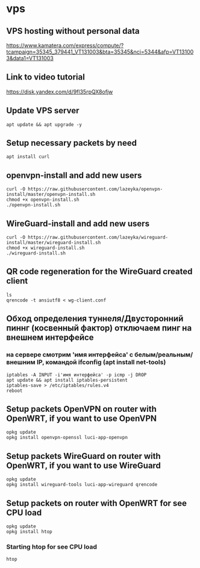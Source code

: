 # vps

## VPS hosting without personal data
https://www.kamatera.com/express/compute/?tcampaign=35345_379441_VT131003&bta=35345&nci=5344&afp=VT131003&data1=VT131003


## Link to video tutorial
https://disk.yandex.com/d/9fl35rpQX8ofjw

## Update VPS server
```
apt update && apt upgrade -y
```

## Setup necessary packets by need
```
apt install curl
```

## openvpn-install and add new users
```
curl -O https://raw.githubusercontent.com/lazeyka/openvpn-install/master/openvpn-install.sh
chmod +x openvpn-install.sh
./openvpn-install.sh
```

## WireGuard-install and add new users
```
curl -O https://raw.githubusercontent.com/lazeyka/wireguard-install/master/wireguard-install.sh
chmod +x wireguard-install.sh
./wireguard-install.sh
```

## QR сode regeneration for the WireGuard created client
```
ls
qrencode -t ansiutf8 < wg-client.conf
```

## Обход определения туннеля/Двусторонний пиннг (косвенный фактор) отключаем пинг на внешнем интерфейсе
### на сервере смотрим 'имя интерфейса' с белым/реальным/ внешним IP, командой ifconfig (apt install net-tools)
```
iptables -A INPUT -i'имя интерфейса' -p icmp -j DROP
apt update && apt install iptables-persistent
iptables-save > /etc/iptables/rules.v4
reboot
```

## Setup packets OpenVPN on router with OpenWRT, if you want to use OpenVPN
```
opkg update
opkg install openvpn-openssl luci-app-openvpn
```

## Setup packets WireGuard on router with OpenWRT, if you want to use WireGuard
```
opkg update
opkg install wireguard-tools luci-app-wireguard qrencode
```

## Setup packets on router with OpenWRT for see CPU load
```
opkg update
opkg install htop
```

### Starting htop for see CPU load
```
htop
```
